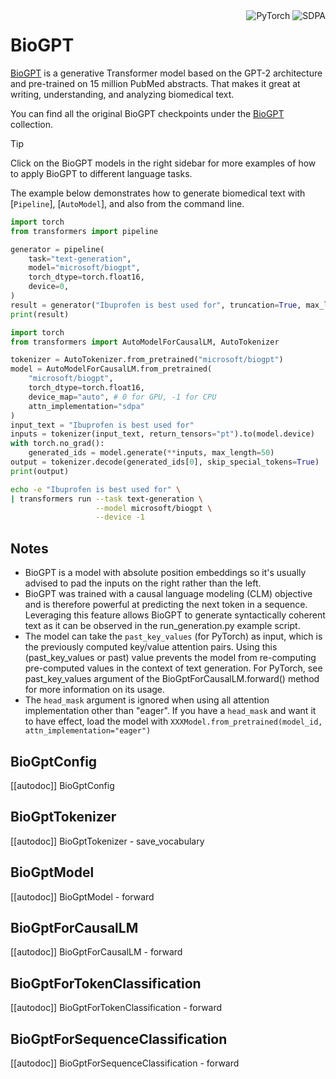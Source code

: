 <!--Copyright 2022 The HuggingFace Team. All rights reserved.

Licensed under the Apache License, Version 2.0 (the "License"); you may not use this file except in compliance with
the License. You may obtain a copy of the License at

http://www.apache.org/licenses/LICENSE-2.0

Unless required by applicable law or agreed to in writing, software distributed under the License is distributed on
an "AS IS" BASIS, WITHOUT WARRANTIES OR CONDITIONS OF ANY KIND, either express or implied. See the License for the
specific language governing permissions and limitations under the License.

⚠️ Note that this file is in Markdown but contain specific syntax for our doc-builder (similar to MDX) that may not be
rendered properly in your Markdown viewer.

-->

<div style="float: right;">
    <div class="flex flex-wrap space-x-1">
            <img alt="PyTorch" src="https://img.shields.io/badge/PyTorch-DE3412?style=flat&logo=pytorch&logoColor=white">
            <img alt="SDPA" src="https://img.shields.io/badge/SDPA-DE3412?style=flat&logo=pytorch&logoColor=white">
    </div>
</div>

# BioGPT

[BioGPT](https://huggingface.co/papers/2210.10341) is a generative Transformer model based on the GPT-2 architecture and pre-trained on 15 million PubMed abstracts. That makes it great at writing, understanding, and analyzing biomedical text.

You can find all the original BioGPT checkpoints under the [BioGPT](https://huggingface.co/models?search=biogpt) collection.

> [!TIP]
> Click on the BioGPT models in the right sidebar for more examples of how to apply BioGPT to different language tasks.

The example below demonstrates how to generate biomedical text with [`Pipeline`], [`AutoModel`], and also from the command line.

<hfoptions id="usage">
<hfoption id="Pipeline">

```py
import torch
from transformers import pipeline

generator = pipeline(
    task="text-generation",
    model="microsoft/biogpt",
    torch_dtype=torch.float16,
    device=0,
)
result = generator("Ibuprofen is best used for", truncation=True, max_length=50, do_sample=True)[0]["generated_text"]
print(result)
```

</hfoption>
<hfoption id="AutoModel">

```py
import torch
from transformers import AutoModelForCausalLM, AutoTokenizer

tokenizer = AutoTokenizer.from_pretrained("microsoft/biogpt")
model = AutoModelForCausalLM.from_pretrained(
    "microsoft/biogpt",
    torch_dtype=torch.float16,
    device_map="auto", # 0 for GPU, -1 for CPU
    attn_implementation="sdpa"
)
input_text = "Ibuprofen is best used for"
inputs = tokenizer(input_text, return_tensors="pt").to(model.device)
with torch.no_grad():
    generated_ids = model.generate(**inputs, max_length=50)
output = tokenizer.decode(generated_ids[0], skip_special_tokens=True)
print(output)
```

</hfoption>
<hfoption id="transformers-cli">

```bash
echo -e "Ibuprofen is best used for" \
| transformers run --task text-generation \
                   --model microsoft/biogpt \
                   --device -1
```

</hfoption>
</hfoptions>

## Notes

- BioGPT is a model with absolute position embeddings so it's usually advised to pad the inputs on the right rather than the left.
- BioGPT was trained with a causal language modeling (CLM) objective and is therefore powerful at predicting the next token in a sequence. Leveraging this feature allows BioGPT to generate syntactically coherent text as it can be observed in the run_generation.py example script.
- The model can take the `past_key_values` (for PyTorch) as input, which is the previously computed key/value attention pairs. Using this (past_key_values or past) value prevents the model from re-computing pre-computed values in the context of text generation. For PyTorch, see past_key_values argument of the BioGptForCausalLM.forward() method for more information on its usage.
- The `head_mask` argument is ignored when using all attention implementation other than "eager". If you have a `head_mask` and want it to have effect, load the model with `XXXModel.from_pretrained(model_id, attn_implementation="eager")`

## BioGptConfig

[[autodoc]] BioGptConfig


## BioGptTokenizer

[[autodoc]] BioGptTokenizer
    - save_vocabulary


## BioGptModel

[[autodoc]] BioGptModel
    - forward


## BioGptForCausalLM

[[autodoc]] BioGptForCausalLM
    - forward

    
## BioGptForTokenClassification

[[autodoc]] BioGptForTokenClassification
    - forward


## BioGptForSequenceClassification

[[autodoc]] BioGptForSequenceClassification
    - forward